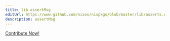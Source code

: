 ```yaml
---
title: lib.assertMsg
editUrl: https://www.github.com/nixos/nixpkgs/blob/master/lib/asserts.nix#L28C5
description: assertMsg
---
```


<a href="https://www.github.com/nixos/nixpkgs/blob/master/lib/asserts.nix#L28C5">Contribute Now!</a>
